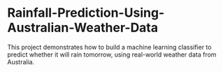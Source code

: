 # Rainfall-Prediction-Using-Australian-Weather-Data
This project demonstrates how to build a machine learning classifier to predict whether it will rain tomorrow, using real-world weather data from Australia.
